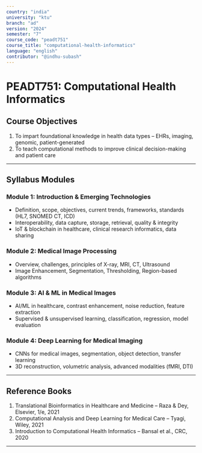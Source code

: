 ```yaml
---
country: "india"
university: "ktu"
branch: "ad"
version: "2024"
semester: "7"
course_code: "peadt751"
course_title: "computational-health-informatics"
language: "english"
contributor: "@indhu-subash"
---
```


# PEADT751: Computational Health Informatics  

## Course Objectives

1. To impart foundational knowledge in health data types – EHRs, imaging, genomic, patient-generated  
2. To teach computational methods to improve clinical decision-making and patient care  

---

## Syllabus Modules

### Module 1: Introduction & Emerging Technologies
- Definition, scope, objectives, current trends, frameworks, standards (HL7, SNOMED CT, ICD)  
- Interoperability, data capture, storage, retrieval, quality & integrity  
- IoT & blockchain in healthcare, clinical research informatics, data sharing  

### Module 2: Medical Image Processing
- Overview, challenges, principles of X-ray, MRI, CT, Ultrasound  
- Image Enhancement, Segmentation, Thresholding, Region-based algorithms  

### Module 3: AI & ML in Medical Images
- AI/ML in healthcare, contrast enhancement, noise reduction, feature extraction  
- Supervised & unsupervised learning, classification, regression, model evaluation  

### Module 4: Deep Learning for Medical Imaging
- CNNs for medical images, segmentation, object detection, transfer learning  
- 3D reconstruction, volumetric analysis, advanced modalities (fMRI, DTI)  

---

## Reference Books

1. Translational Bioinformatics in Healthcare and Medicine – Raza & Dey, Elsevier, 1/e, 2021  
2. Computational Analysis and Deep Learning for Medical Care – Tyagi, Wiley, 2021  
3. Introduction to Computational Health Informatics – Bansal et al., CRC, 2020  

---
